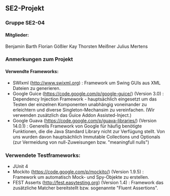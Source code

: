 ## SE2-Projekt
### Gruppe SE2-04

#### Mitglieder:
Benjamin Barth
Florian Gößler
Kay Thorsten Meißner
Julius Mertens


### Anmerkungen zum Projekt

#### Verwendte Frameworks:
- SWIxml (http://www.swixml.org) : Framework um Swing GUIs aus XML Dateien zu generieren.
- Google Guice (https://code.google.com/p/google-guice/) (Version 3.0) : Dependency Injection Framework - hauptsächlich
eingesetzt um das Testen der einzelnen Komponenten unabhängig voneinander zu erleichtern und diverse Singleton-Mechansim
zu vereinfachen. (Wir verwenden zusätzlich das Guice Addon Assisted-Inject.)
- Google Guava (https://code.google.com/p/guava-libraries/) (Version 14.0.1) : Generells Framework von Google für häufig
benötigte Funktionen, die die Java Standard Library nicht zur Verfügung stellt. Von uns wurden davon hauptsächlich
Immutable Collections und Optionals (zur Vermeidung von null-Zuweisungen bzw. "meaningfull nulls")

### Verwendete Testframeworks:
- JUnit 4
- Mockito (https://code.google.com/p/mockito/) (Version 1.9.5) : Framework um automatisch Mock- und Spy-Objekte zu erstellen.
- FEST Asserts (http://fest.easytesting.org) (Version 1.4) : Framework das zusätzliche Matcher bereitstellt bzw.
sogenannte "Fluent Assertions".
